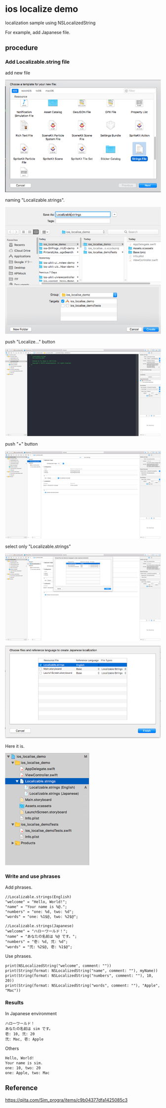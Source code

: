 # ios localize demo
localization sample using NSLocalizedString

For example, add Japanese file.

## procedure
### Add Localizable.string file
add new file

![](https://github.com/sahara-ooga/ios_localize_demo/raw/image/images/スクリーンショット%202017-11-01%2013.20.22.png)

naming "Localizable.strings".

![](https://github.com/sahara-ooga/ios_localize_demo/raw/image/images/スクリーンショット%202017-11-01%2013.20.59.png)

push "Localize..." button

![](https://github.com/sahara-ooga/ios_localize_demo/raw/image/images/スクリーンショット%202017-11-01%2013.21.31.png)

push "+" button

![](https://github.com/sahara-ooga/ios_localize_demo/raw/image/images/スクリーンショット%202017-11-01%2013.22.31.png)

select only "Localizable.strings"

![](https://github.com/sahara-ooga/ios_localize_demo/raw/image/images/スクリーンショット%202017-11-01%2013.23.02.png)

![](https://github.com/sahara-ooga/ios_localize_demo/raw/image/images/スクリーンショット%202017-11-01%2013.23.10.png)

Here it is.

![](https://github.com/sahara-ooga/ios_localize_demo/raw/image/images/スクリーンショット%202017-11-01%2013.23.36.png)

### Write and use phrases
Add phrases.

```
//Localizable.strings(English)
"welcome" = "Hello, World!";
"name" = "Your name is %@.";
"numbers" = "one: %d, two: %d";
"words" = "one: %1$@, two: %2$@";
```

```
//Localizable.strings(Japanese)
"welcome" = "ハローワールド！";
"name" = "あなたの名前は %@ です。";
"numbers" = "壱: %d, 弐: %d";
"words" = "弐: %2$@, 壱: %1$@";
```

Use phrases.

```
print(NSLocalizedString("welcome", comment: ""))
print(String(format: NSLocalizedString("name", comment: ""), myName))
print(String(format: NSLocalizedString("numbers", comment: ""), 10, 20))
print(String(format: NSLocalizedString("words", comment: ""), "Apple", "Mac"))
```

### Results
In Japanese environment

```
ハローワールド！
あなたの名前は sim です。
壱: 10, 弐: 20
弐: Mac, 壱: Apple
```
         
Others

```
Hello, World!
Your name is sim.
one: 10, two: 20
one: Apple, two: Mac
```

## Reference
https://qiita.com/Sim_progra/items/c9b04377dfa1425085c3